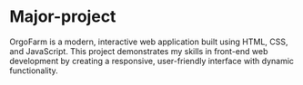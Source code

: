 # Major-project
OrgoFarm is a modern, interactive web application built using HTML, CSS, and JavaScript. This project demonstrates my skills in front-end web development by creating a responsive, user-friendly interface with dynamic functionality.
